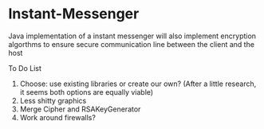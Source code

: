 # Instant-Messenger
Java implementation of a instant messenger
will also implement encryption algorthms to ensure secure communication line between the client and the host 


To Do List
1. Choose: use existing libraries or create our own? (After a little research, it seems both options are equally viable)
2. Less shitty graphics
3. Merge Cipher and RSAKeyGenerator
4. Work around firewalls?
